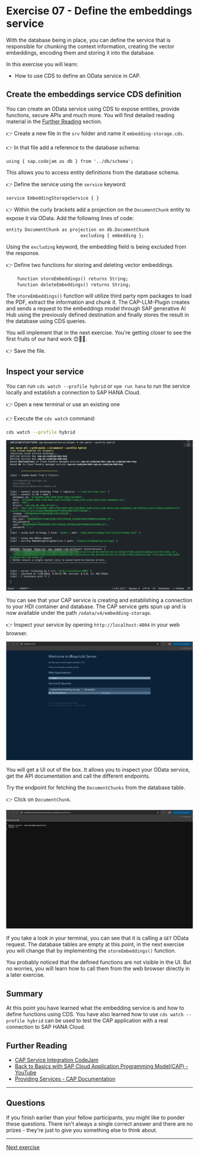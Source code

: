 # Exercise 07 - Define the embeddings service

With the database being in place, you can define the service that is responsible for chunking the context information, creating the vector embeddings, encoding them and storing it into the database.

In this exercise you will learn:

* How to use CDS to define an OData service in CAP.

## Create the embeddings service CDS definition

You can create an OData service using CDS to expose entities, provide functions, secure APIs and much more. You will find detailed reading material in the [Further Reading]() section.

👉 Create a new file in the `srv` folder and name it `embedding-storage.cds`.

👉 In that file add a reference to the database schema:

```cds
using { sap.codejam as db } from '../db/schema';
```

This allows you to access entity definitions from the database schema.

👉 Define the service using the `service` keyword:

```cds
service EmbeddingStorageService { }
```

👉 Within the curly brackets add a projection on the `DocumentChunk` entity to expose it via OData. Add the following lines of code:

```cds
entity DocumentChunk as projection on db.DocumentChunk
                            excluding { embedding };
```

Using the `excluding` keyword, the embedding field is being excluded from the response.

👉 Define two functions for storing and deleting vector embeddings.

```cds
    function storeEmbeddings() returns String;
    function deleteEmbeddings() returns String;
```

The `storeEmbeddings()` function will utilize third party npm packages to load the PDF, extract the information and chunk it. The CAP-LLM-Plugin creates and sends a request to the embeddings model through SAP generative AI Hub using the previously defined destination and finally stores the result in the database using CDS queries.

You will implement that in the next exercise. You're getting closer to see the first fruits of our hard work 😊🧑‍💻.

👉 Save the file.

## Inspect your service

You can run `cds watch --profile hybrid` or `npm run hana` to run the service locally and establish a connection to SAP HANA Cloud.

👉 Open a new terminal or use an existing one

👉 Execute the `cds watch` command:

```bash
cds watch --profile hybrid
```

![define-embedding-service-cds-watch](./assets/01-define-embedding-service-cds-watch.png)

You can see that your CAP service is creating and establishing a connection to your HDI container and database. The CAP service gets spun up and is now available under the path `/odata/v4/embedding-storage`.

👉 Inspect your service by opening `http://localhost:4004` in your web browser.

![define-embedding-service-localhost](./assets/02-define-embedding-service-localhost.png)

You will get a UI out of the box. It allows you to inspect your OData service, get the API documentation and call the different endpoints.

Try the endpoint for fetching the `DocumentChunks` from the database table.

👉 Click on `DocumentChunk`.

![define-embedding-service-cds-db](./assets/03-define-embedding-service-db.png)

If you take a look in your terminal, you can see that it is calling a `GET` OData request. The database tables are empty at this point, in the next exercise you will change that by implementing the `storeEmbeddings()` function.

You probably noticed that the defined functions are not visible in the UI. But no worries, you will learn how to call them from the web browser directly in a later exercise.

## Summary

At this point you have learned what the embedding service is and how to define functions using CDS. You have also learned how to use `cds watch --profile hybrid` can be used to test the CAP application with a real connection to SAP HANA Cloud.

## Further Reading

* [CAP Service Integration CodeJam](https://github.com/SAP-samples/cap-service-integration-codejam)
* [Back to Basics with SAP Cloud Application Programming Model(CAP) - YouTube](https://youtube.com/playlist?list=PL6RpkC85SLQABOpzhd7WI-hMpy99PxUo0&si=V9Rqcbg84UGLQOi-)
* [Providing Services - CAP Documentation](https://cap.cloud.sap/docs/guides/providing-services#providing-services)

---

## Questions

If you finish earlier than your fellow participants, you might like to ponder these questions. There isn't always a single correct answer and there are no prizes - they're just to give you something else to think about.

---

[Next exercise](../08-implement-embedding-service/README.md)